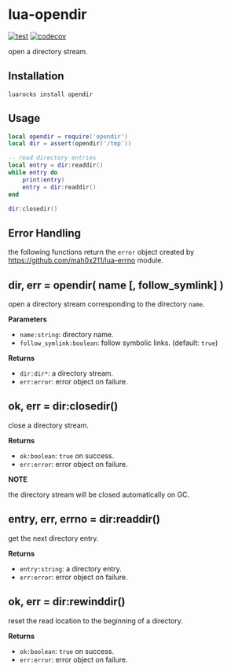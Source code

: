 # lua-opendir

[![test](https://github.com/mah0x211/lua-opendir/actions/workflows/test.yml/badge.svg)](https://github.com/mah0x211/lua-opendir/actions/workflows/test.yml)
[![codecov](https://codecov.io/gh/mah0x211/lua-opendir/branch/master/graph/badge.svg)](https://codecov.io/gh/mah0x211/lua-opendir)

open a directory stream.

## Installation

```
luarocks install opendir
```

## Usage

```lua
local opendir = require('opendir')
local dir = assert(opendir('/tmp'))

-- read directory entries
local entry = dir:readdir()
while entry do
    print(entry)
    entry = dir:readdir()
end

dir:closedir()
```

## Error Handling

the following functions return the `error` object created by https://github.com/mah0x211/lua-errno module.


## dir, err = opendir( name [, follow_symlink] )

open a directory stream corresponding to the directory `name`.

**Parameters**

- `name:string`: directory name.
- `follow_symlink:boolean`: follow symbolic links. (default: `true`)

**Returns**

- `dir:dir*`: a directory stream.
- `err:error`: error object on failure.


## ok, err = dir:closedir()

close a directory stream.

**Returns**

- `ok:boolean`: `true` on success.
- `err:error`: error object on failure.


**NOTE** 

the directory stream will be closed automatically on GC.


## entry, err, errno = dir:readdir()

get the next directory entry.

**Returns**

- `entry:string`: a directory entry.
- `err:error`: error object on failure.


## ok, err = dir:rewinddir()

reset the read location to the beginning of a directory.

**Returns**

- `ok:boolean`: `true` on success.
- `err:error`: error object on failure.


